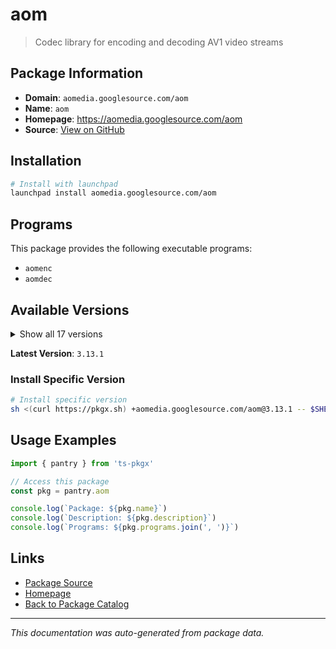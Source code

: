 # aom

> Codec library for encoding and decoding AV1 video streams

## Package Information

- **Domain**: `aomedia.googlesource.com/aom`
- **Name**: `aom`
- **Homepage**: https://aomedia.googlesource.com/aom
- **Source**: [View on GitHub](https://github.com/pkgxdev/pantry/tree/main/projects/aomedia.googlesource.com/aom/package.yml)

## Installation

```bash
# Install with launchpad
launchpad install aomedia.googlesource.com/aom
```

## Programs

This package provides the following executable programs:

- `aomenc`
- `aomdec`

## Available Versions

<details>
<summary>Show all 17 versions</summary>

- `3.13.1`, `3.13.0`, `3.12.1`, `3.12.0`, `3.11.0`
- `3.10.0`, `3.9.1`, `3.9.0`, `3.8.3`, `3.8.2`
- `3.8.1`, `3.8.0`, `3.7.2`, `3.7.1`, `3.7.0`
- `3.6.1`, `3.5.0`

</details>

**Latest Version**: `3.13.1`

### Install Specific Version

```bash
# Install specific version
sh <(curl https://pkgx.sh) +aomedia.googlesource.com/aom@3.13.1 -- $SHELL -i
```

## Usage Examples

```typescript
import { pantry } from 'ts-pkgx'

// Access this package
const pkg = pantry.aom

console.log(`Package: ${pkg.name}`)
console.log(`Description: ${pkg.description}`)
console.log(`Programs: ${pkg.programs.join(', ')}`)
```

## Links

- [Package Source](https://github.com/pkgxdev/pantry/tree/main/projects/aomedia.googlesource.com/aom/package.yml)
- [Homepage](https://aomedia.googlesource.com/aom)
- [Back to Package Catalog](../../../package-catalog.md)

---

*This documentation was auto-generated from package data.*
